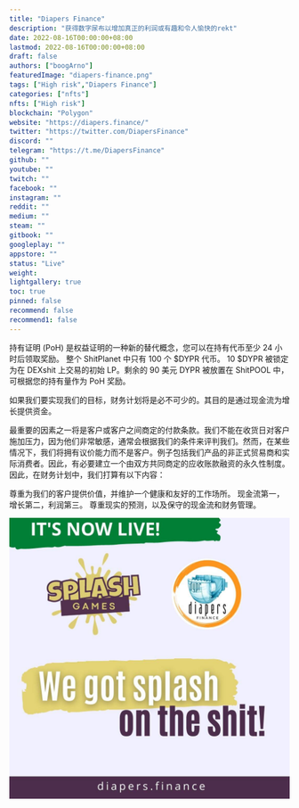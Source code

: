 ```yaml
---
title: "Diapers Finance"
description: "获得数字尿布以增加真正的利润或有趣和令人愉快的rekt"
date: 2022-08-16T00:00:00+08:00
lastmod: 2022-08-16T00:00:00+08:00
draft: false
authors: ["boogArno"]
featuredImage: "diapers-finance.png"
tags: ["High risk","Diapers Finance"]
categories: ["nfts"]
nfts: ["High risk"]
blockchain: "Polygon"
website: "https://diapers.finance/"
twitter: "https://twitter.com/DiapersFinance"
discord: ""
telegram: "https://t.me/DiapersFinance"
github: ""
youtube: ""
twitch: ""
facebook: ""
instagram: ""
reddit: ""
medium: ""
steam: ""
gitbook: ""
googleplay: ""
appstore: ""
status: "Live"
weight: 
lightgallery: true
toc: true
pinned: false
recommend: false
recommend1: false
---
```

持有证明 (PoH) 是权益证明的一种新的替代概念，您可以在持有代币至少 24 小时后领取奖励。
整个 ShitPlanet 中只有 100 个 $DYPR 代币。 10 $DYPR 被锁定为在 DEXshit 上交易的初始 LP。剩余的 90 美元 DYPR 被放置在 ShitPOOL 中，可根据您的持有量作为 PoH 奖励。

如果我们要实现我们的目标，财务计划将是必不可少的。其目的是通过现金流为增长提供资金。

最重要的因素之一将是客户或客户之间商定的付款条款。我们不能在收货日对客户施加压力，因为他们非常敏感，通常会根据我们的条件来评判我们。然而，在某些情况下，我们将拥有议价能力而不是客户。例子包括我们产品的非正式贸易商和实际消费者。因此，有必要建立一个由双方共同商定的应收账款融资的永久性制度。因此，在财务计划中，我们打算有以下内容：

尊重为我们的客户提供价值，并维护一个健康和友好的工作场所。
现金流第一，增长第二，利润第三。
尊重现实的预测，以及保守的现金流和财务管理。

![FZsGWdAVEAETAOQ](FZsGWdAVEAETAOQ.jpg)
